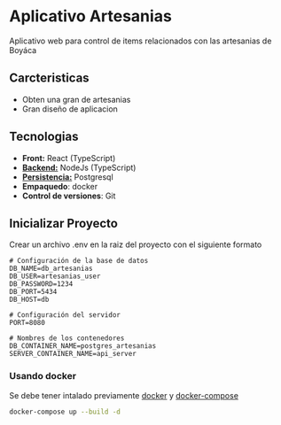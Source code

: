 # Aplicativo Artesanias
Aplicativo web para control de items relacionados con las artesanias de Boyáca

## Carcteristicas
- Obten una gran de artesanias
- Gran diseño de aplicacion
## Tecnologias
- **Front:** React (TypeScript)
- [**Backend:**](./server/) NodeJs (TypeScript)
- [**Persistencia:**](/database/) Postgresql
- **Empaquedo**: docker
- **Control de versiones**: Git
## Inicializar Proyecto
Crear un archivo .env en la raiz del proyecto con el siguiente formato
```
# Configuración de la base de datos
DB_NAME=db_artesanias
DB_USER=artesanias_user
DB_PASSWORD=1234
DB_PORT=5434
DB_HOST=db

# Configuración del servidor
PORT=8080

# Nombres de los contenedores
DB_CONTAINER_NAME=postgres_artesanias
SERVER_CONTAINER_NAME=api_server
```
### Usando docker
Se debe tener intalado previamente [docker](https://docs.docker.com/engine/install/) y [docker-compose](https://docs.docker.com/compose/install/)
```sh
docker-compose up --build -d
```
